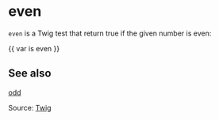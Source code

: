 # even

`even` is a Twig test that return true if the given number is even:

{{ var is even }}

## See also

<a href="https://twig.symfony.com/doc/3.x/tests/odd.html">odd</a>

Source: [Twig](https://twig.symfony.com/doc/3.x/tests/even.html)